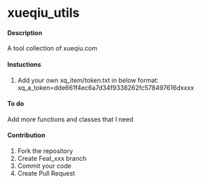 # xueqiu_utils

#### Description
A tool collection of xueqiu.com

#### Instuctions

1. Add your own xq_item/token.txt in below format:
    xq_a_token=dde661f4ec6a7d34f9338262fc578497616dxxxx

#### To do
Add more functions and classes that I need

#### Contribution

1.  Fork the repository
2.  Create Feat_xxx branch
3.  Commit your code
4.  Create Pull Request